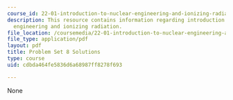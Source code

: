 ```yaml
---
course_id: 22-01-introduction-to-nuclear-engineering-and-ionizing-radiation-fall-2015
description: This resource contains information regarding introduction to nuclear
  engineering and ionizing radiation.
file_location: /coursemedia/22-01-introduction-to-nuclear-engineering-and-ionizing-radiation-fall-2015/cdbda464fe5836d6a68987ff8278f693_MIT22_01F15_ps8_sol.pdf
file_type: application/pdf
layout: pdf
title: Problem Set 8 Solutions
type: course
uid: cdbda464fe5836d6a68987ff8278f693

---
```

None
